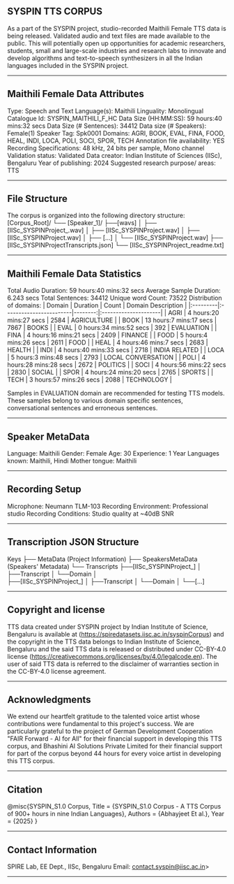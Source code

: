 ## SYSPIN TTS CORPUS

As a part of the SYSPIN project, studio-recorded Maithili Female TTS data is being released.
Validated audio and text files are made available to the public. This will potentially open up
opportunities for academic researchers, students, small and large-scale industries and research
labs to innovate and develop algorithms and text-to-speech synthesizers in all the Indian languages
included in the SYSPIN project.

---

## Maithili Female Data Attributes

Type: Speech and Text
Language(s): Maithili
Linguality: Monolingual
Catalogue Id: SYSPIN_MAITHILI_F_HC
Data Size (HH:MM:SS): 59 hours:40 mins:32 secs
Data Size (# Sentences): 34412
Data size (# Speakers): Female(1)
Speaker Tag: Spk0001
Domains: AGRI, BOOK, EVAL, FINA, FOOD, HEAL, INDI, LOCA, POLI, SOCI, SPOR, TECH
Annotation file availability: YES
Recording Specifications: 48 kHz, 24 bits per sample, Mono channel
Validation status: Validated
Data creator: Indian Institute of Sciences (IISc), Bengaluru
Year of publishing: 2024
Suggested research purpose/ areas: TTS

---

## File Structure

The corpus is organized into the following directory structure:
[Corpus_Root]/
└── [Speaker_1]/
      ├──[wavs]
      │    ├── [IISc_SYSPINProject_<languageTag><genderTag><domainTag><uniqueID>.wav]
      │    ├── [IISc_SYSPINProject<languageTag><genderTag><domainTag><uniqueID>.wav]
      │    ├── [IISc_SYSPINProject<languageTag><genderTag><domainTag><uniqueID>.wav]
      │    ├── [...]
      │    └── [IISc_SYSPINProject<languageTag><genderTag><domainTag><uniqueID>.wav]
      ├── [IISc_SYSPINProject<languageTag><genderTag><speakerTag><qualityCheckTag>Transcripts.json]
      └── [IISc_SYSPINProject<languageTag><genderTag><speakerTag><qualityCheckTag>_readme.txt]

---

## Maithili Female Data Statistics

Total Audio Duration:    59 hours:40 mins:32 secs
Average Sample Duration: 6.243 secs
Total Sentences:         34412
Unique word Count:       73522
Distribution of domains:
| Domain   | Duration                |   Count | Domain Description   |
|:---------|:------------------------|--------:|:---------------------|
| AGRI     | 4 hours:20 mins:27 secs |    2584 | AGRICULTURE          |
| BOOK     | 13 hours:7 mins:17 secs |    7867 | BOOKS                |
| EVAL     | 0 hours:34 mins:52 secs |    392  | EVALUATION           |
| FINA     | 4 hours:16 mins:21 secs |    2409 | FINANCE              |
| FOOD     | 5 hours:4 mins:26 secs  |    2611 | FOOD                 |
| HEAL     | 4 hours:46 mins:7 secs  |    2683 | HEALTH               |
| INDI     | 4 hours:40 mins:33 secs |    2718 | INDIA RELATED        |
| LOCA     | 5 hours:3 mins:48 secs  |    2793 | LOCAL CONVERSATION   |
| POLI     | 4 hours:28 mins:28 secs |    2672 | POLITICS             |
| SOCI     | 4 hours:56 mins:22 secs |    2830 | SOCIAL               |
| SPOR     | 4 hours:24 mins:20 secs |    2765 | SPORTS               |
| TECH     | 3 hours:57 mins:26 secs |    2088 | TECHNOLOGY           |

Samples in EVALUATION domain are recommended for testing TTS models. These samples belong to
various domain specific sentences, conversational sentences and erroneous sentences.

---

## Speaker MetaData

Language: Maithili
Gender: Female
Age: 30
Experience: 1 Year
Languages known: Maithili, Hindi
Mother tongue: Maithili

---

## Recording Setup

Microphone: Neumann TLM-103
Recording Environment: Professional studio
Recording Conditions: Studio quality at ~40dB SNR

---

## Transcription JSON Structure

Keys
├── MetaData (Project Information)
├── SpeakersMetaData (Speakers' Metadata)
└── Transcripts
        ├──[IISc_SYSPINProject_<languageTag><genderTag><domainTag><uniqueID>]
        │ 			├──Transcript
        │ 			└──Domain
        │ 		
        ├──[IISc_SYSPINProject<languageTag><genderTag><domainTag>_<uniqueID>]
        │ 			├──Transcript
        │ 			└──Domain
        │
        └──[...]

---

## Copyright and license

TTS data created under SYSPIN project by Indian Institute of Science, Bengaluru is available
at (https://spiredatasets.iisc.ac.in/syspinCorpus) and the copyright in the TTS data belongs to
Indian Institute of Science, Bengaluru and the said TTS data is released or distributed under
CC-BY-4.0 license (https://creativecommons.org/licenses/by/4.0/legalcode.en). The user of
said TTS data is referred to the disclaimer of warranties section in the CC-BY-4.0 license
agreement.

---

## Acknowledgments

We extend our heartfelt gratitude to the talented voice artist whose contributions were
fundamental to this project's success.
We are particularly grateful to the project of German Development Cooperation "FAIR Forward - AI
for All" for their financial support in developing this TTS corpus, and Bhashini AI Solutions 
Private Limited for their financial support for part of the corpus beyond 44 hours for every 
voice artist in developing this TTS corpus.

---

## Citation

@misc{SYSPIN_S1.0 Corpus,
     	Title = {SYSPIN_S1.0 Corpus - A TTS Corpus of 900+ hours in nine Indian Languages},
     	Authors = {Abhayjeet Et al.},
     	Year = {2025}
}

---

## Contact Information

SPIRE Lab, EE Dept., IISc, Bengaluru
Email: contact.syspin@iisc.ac.in>

---
